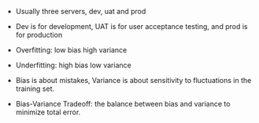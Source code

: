 - Usually three servers, dev, uat and prod 
- Dev is for development, UAT is for user acceptance testing, and prod is for production

- Overfitting: low bias high variance
- Underfitting: high bias low variance
- Bias is about mistakes, Variance is about sensitivity to fluctuations in the training set.
- Bias-Variance Tradeoff: the balance between bias and variance to minimize total error.

